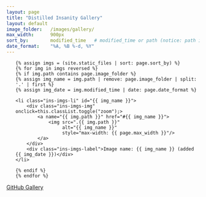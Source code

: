 ```yaml
---
layout: page
title: "Distilled Insanity Gallery"
layout: default
image_folder:   /images/gallery/
max_width:      900px
sort_by:        modified_time   # modified_time or path (notice: path is case sensitive)
date_format:    "%A, %B %-d, %Y"
---
```


<html lang="en">
<head>
    <meta charset="utf-8">
    <meta http-equiv="X-UA-Compatible" content="IE=edge">
    <title>{{ page.title }}</title>
    <meta name="description" content="">
    <meta name="viewport" content="width=device-width, initial-scale=1">
    <link rel="stylesheet" type="text/css" href="style/gallerystyle.css">
</head>
<body>
<ul class="ins-imgs">

    {% assign imgs = (site.static_files | sort: page.sort_by) %}
    {% for img in imgs reversed %}
    {% if img.path contains page.image_folder %}
    {% assign img_name = img.path | remove: page.image_folder | split: '.' | first %}
    {% assign img_date = img.modified_time | date: page.date_format %}

    <li class="ins-imgs-li" id="{{ img_name }}">
        <div class="ins-imgs-img" onclick=this.classList.toggle("zoom");>
            <a name="{{ img.path }}" href="#{{ img_name }}">
                <img src=".{{ img.path }}"
                     alt="{{ img_name }}"
                     style="max-width: {{ page.max_width }}"/>
            </a>
        </div>
        <div class="ins-imgs-label">Image name: {{ img_name }} (added {{ img_date }})</div>
    </li>

    {% endif %}
    {% endfor %}

</ul>

<footer>
    <a href="https://github.com/lthr/github-gallery" target="_blank">GitHub Gallery</a>
</footer>
</body>
</html>

